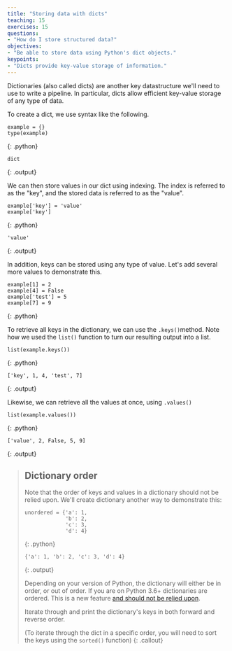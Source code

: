```yaml
---
title: "Storing data with dicts"
teaching: 15
exercises: 15
questions:
- "How do I store structured data?"
objectives:
- "Be able to store data using Python's dict objects."
keypoints:
- "Dicts provide key-value storage of information."
---
```


Dictionaries (also called dicts) are another key datastructure we'll need to use to write a pipeline.
In particular, dicts allow efficient key-value storage of any type of data. 

To create a dict, we use syntax like the following.

```
example = {}
type(example)
```
{: .python}
```
dict
```
{: .output}

We can then store values in our dict using indexing.
The index is referred to as the "key",
and the stored data is referred to as the "value".

```
example['key'] = 'value'
example['key']
```
{: .python}
```
'value'
```
{: .output}

In addition, keys can be stored using any type of value.
Let's add several more values to demonstrate this.

```
example[1] = 2
example[4] = False
example['test'] = 5
example[7] = 9
```
{: .python}

To retrieve all keys in the dictionary, we can use the `.keys()`method.
Note how we used the `list()` function to turn our resulting output into a list.

```
list(example.keys())
```
{: .python}
```
['key', 1, 4, 'test', 7]
```
{: .output}

Likewise, we can retrieve all the values at once, using `.values()`

```
list(example.values())
```
{: .python}
```
['value', 2, False, 5, 9]
```
{: .output}

> ## Dictionary order
> Note that the order of keys and values in a dictionary should not be relied upon.
> We'll create dictionary another way to demonstrate this:
> 
> ```
> unordered = {'a': 1, 
>              'b': 2,
>              'c': 3,
>              'd': 4}
> ```
> {: .python}
> ```
> {'a': 1, 'b': 2, 'c': 3, 'd': 4}
> ```
> {: .output}
> 
> Depending on your version of Python, the dictionary will either be in order, or out of order. 
> If you are on Python 3.6+ dictionaries are ordered.
> This is a new feature [and should not be relied upon](https://mail.python.org/pipermail/python-dev/2016-September/146348.html). 
> 
> Iterate through and print the dictionary's keys in both forward and reverse order.
> 
> (To iterate through the dict in a specific order, you will need to sort the keys using the `sorted()` function)
{: .callout}
